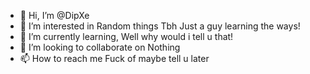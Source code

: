 - 👋 Hi, I’m @DipXe
- 👀 I’m interested in Random things Tbh Just a guy learning the ways!
- 🌱 I’m currently learning, Well why would i tell u that!
- 💞️ I’m looking to collaborate on Nothing
- 📫 How to reach me Fuck of maybe tell u later

<!---
DipXe/DipXe is a ✨ special ✨ repository because its `README.md` (this file) appears on your GitHub profile.
You can click the Preview link to take a look at your changes.
--->
